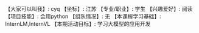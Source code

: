 【大家可以叫我】: cyq
【坐标】: 江苏
【专业/职业】: 学生
【兴趣爱好】: 阅读
【项目技能】: 会用python
【组队情况】: 无
【本课程学习基础】: InternLM,InternVL
【本期活动目标】: 学习大模型的应用开发